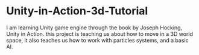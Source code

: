 # Unity-in-Action-3d-Tutorial
I am learning Unity game engine through the book by Joseph Hocking, Unity in Action.
this project is teaching us about how to move in a 3D world space, it also teaches us how to work with particles systems, and a basic AI.
